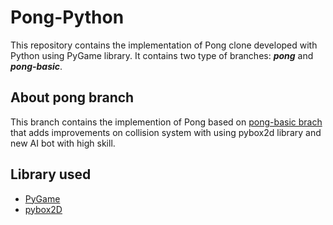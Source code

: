 # Pong-Python
This repository contains the implementation of Pong clone developed with Python using PyGame library.
It contains two type of branches: ***pong*** and ***pong-basic***.

## About pong branch
This branch contains the implemention of Pong based on [pong-basic brach](https://github.com/bottamichele/Pong-Python/tree/pong-basic)
that adds improvements on collision system with using pybox2d library and new AI bot with high skill.

## Library used
- [PyGame](https://www.pygame.org/)
- [pybox2D](https://github.com/pybox2d/pybox2d)

